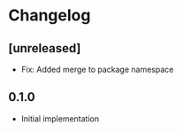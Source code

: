 # Changelog

## [unreleased]

- Fix: Added merge to package namespace

## 0.1.0

- Initial implementation
